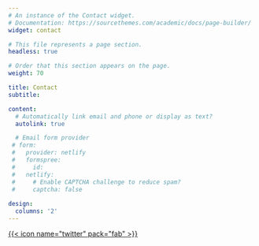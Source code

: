 ```yaml
---
# An instance of the Contact widget.
# Documentation: https://sourcethemes.com/academic/docs/page-builder/
widget: contact

# This file represents a page section.
headless: true

# Order that this section appears on the page.
weight: 70

title: Contact
subtitle:

content:
  # Automatically link email and phone or display as text?
  autolink: true

  # Email form provider
 # form:
 #   provider: netlify
 #   formspree:
 #     id:
 #   netlify:
 #     # Enable CAPTCHA challenge to reduce spam?
 #     captcha: false
 
design:
  columns: '2'
---
```

[{{< icon name="twitter" pack="fab" >}}](https://twitter.com/FinnbarLee)
